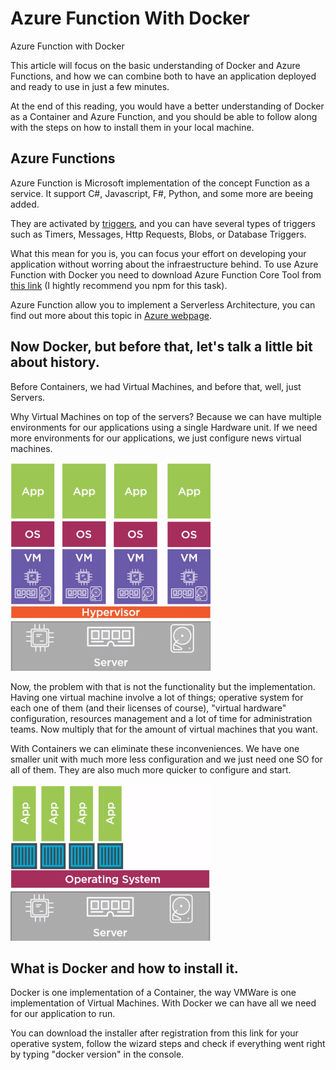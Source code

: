 # Azure Function With Docker
Azure Function with Docker

This article will focus on the basic understanding of Docker and Azure Functions, and how we can combine both to have an application deployed and ready to use in just a few minutes.

At the end of this reading, you would have a better understanding of Docker as a Container and Azure Function, and you should be able to follow along with the steps on how to install them in your local machine.

## Azure Functions
Azure Function is Microsoft implementation of the concept Function as a service. It support C#, Javascript, F#, Python, and some more are beeing added.

They are activated by [triggers](https://docs.microsoft.com/en-us/azure/azure-functions/functions-triggers-bindings), and you can have several types of triggers such as Timers, Messages, Http Requests, Blobs, or Database Triggers.

What this mean for you is, you can focus your effort on developing your application without worring about the infraestructure behind.
To use Azure Function with Docker you need to download Azure Function Core Tool from [this link](https://docs.microsoft.com/en-us/azure/azure-functions/functions-run-local) (I hightly recommend you npm for this task).

Azure Function allow you to implement a Serverless Architecture, you can find out more about this topic in [Azure webpage](https://azure.microsoft.com/en-us/services/functions/).

## Now Docker, but before that, let's talk a little bit about history.
Before Containers, we had Virtual Machines, and before that, well, just Servers.

Why Virtual Machines on top of the servers? Because we can have multiple environments for our applications using a single Hardware unit. If we need more environments for our applications, we just configure news virtual machines.

<img src="/img/VirtualMachine.png" alt="drawing" width="320"/>

Now, the problem with that is not the functionality but the implementation. Having one virtual machine involve a lot of things; operative system for each one of them (and their licenses of course), "virtual hardware" configuration, resources management and a lot of time for administration teams. Now multiply that for the amount of virtual machines that you want.

With Containers we can eliminate these inconveniences. We have one smaller unit with much more less configuration and we just need one SO for all of them. They are also much more quicker to configure and start.

<img src="/img/Container.png" alt="drawing" width="320"/>

## What is Docker and how to install it.
Docker is one implementation of a Container, the way VMWare is one implementation of Virtual Machines.
With Docker we can have all we need for our application to run. 

You can download the installer after registration from this link for your operative system, follow the wizard steps and check if everything went right by typing "docker version" in the console.
